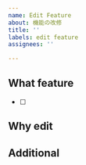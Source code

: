 ```yaml
---
name: Edit Feature
about: 機能の改修
title: ''
labels: edit feature
assignees: ''

---
```


## What feature
- [ ]

## Why edit

## Additional
